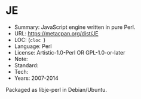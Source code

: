 # JE

* Summary:    JavaScript engine written in pure Perl.
* URL:        https://metacpan.org/dist/JE
* LOC:        (`cloc `)
* Language:   Perl
* License:    Artistic-1.0-Perl OR GPL-1.0-or-later
* Note:       
* Standard:   
* Tech:       
* Years:      2007-2014

Packaged as libje-perl in Debian/Ubuntu.

